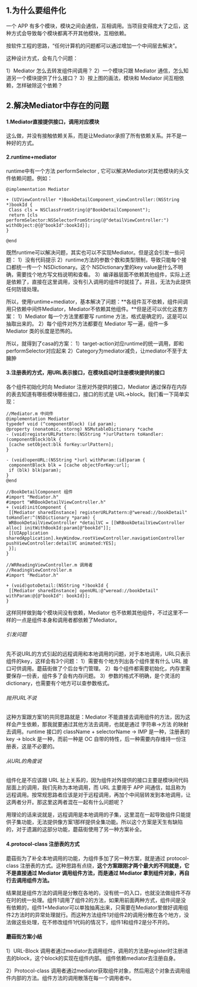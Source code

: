 ## 1.为什么要组件化
一个 APP 有多个模块，模块之间会通信，互相调用。当项目变得庞大了之后，这种方式会导致每个模块都离不开其他模块，互相依赖。

按软件工程的思路，“任何计算机的问题都可以通过增加一个中间层去解决”。

这种设计方式，会有几个问题：

1）Mediator 怎么去转发组件间调用？
2）一个模块只跟 Mediator 通信，怎么知道另一个模块提供了什么接口？
3）按上图的画法，模块和 Mediator 间互相依赖，怎样破除这个依赖？


## 2.解决Mediator中存在的问题

#### 1.Mediator直接提供接口，调用对应模块
这么做，并没有接触依赖关系，而是让Mediator承担了所有依赖关系。并不是一种好的方式。

#### 2.runtime+mediator
runtime中有一个方法 performSelector , 它可以解决Mediator对其他模块的头文件依赖问题。例如：

```
@implementation Mediator

+ (UIViewController *)BookDetailComponent_viewController:(NSString *)bookId {
 Class cls = NSClassFromString(@"BookDetailComponent");
 return [cls performSelector:NSSelectorFromString(@"detailViewController:") withObject:@{@"bookId":bookId}];
}

@end
```

既然runtime可以解决问题，其实也可以不实现Mediator。但是这会引发一些问题：
1）没有代码提示
2）runtime方法的参数个数和类型限制，导致只能每个接口都统一传一个 NSDictionary。这个 NSDictionary里的key value是什么不明确，需要找个地方写文档说明和查看。
3）编译器层面不依赖其他组件，实际上还是依赖了，直接在这里调用，没有引入调用的组件时就挂了。并且，无法为此提供任何防错处理。

所以，使用runtime+mediator，基本解决了问题：**各组件互不依赖，组件间调用只依赖中间件Mediator，Mediator不依赖其他组件。**但是还可以优化这套方案：
1）Mediator 每一个方法里都要写 runtime 方法，格式是确定的，这是可以抽取出来的。
2）每个组件对外方法都要在 Mediator 写一遍，组件一多 Mediator 类的长度是恐怖的。

所以，就得到了casa的方案：
1）target-action对应runtime的统一调用，即和performSelector对应起来
2）Category为mediator减负，让mediator不至于太臃肿


#### 3.注册表的方式，用URL表示接口，在模块启动时注册模块提供的接口
各个组件初始化时向 Mediator 注册对外提供的接口，Mediator 通过保存在内存的表去知道有哪些模块哪些接口，接口的形式是 URL->block。我们看一下简单实现：

```
//Mediator.m 中间件
@implementation Mediator
typedef void (^componentBlock) (id param);
@property (nonatomic, storng) NSMutableDictionary *cache
- (void)registerURLPattern:(NSString *)urlPattern toHandler:(componentBlock)blk {
 [cache setObject:blk forKey:urlPattern];
}

- (void)openURL:(NSString *)url withParam:(id)param {
 componentBlock blk = [cache objectForKey:url];
 if (blk) blk(param);
}
@end
```

```
//BookDetailComponent 组件
#import "Mediator.h"
#import "WRBookDetailViewController.h"
+ (void)initComponent {
 [[Mediator sharedInstance] registerURLPattern:@"weread://bookDetail" toHandler:^(NSDictionary *param) {
 WRBookDetailViewController *detailVC = [[WRBookDetailViewController alloc] initWithBookId:param[@"bookId"]];
 [[UIApplication sharedApplication].keyWindow.rootViewController.navigationController pushViewController:detailVC animated:YES];
 }];
}
```

```
//WRReadingViewController.m 调用者
//ReadingViewController.m
#import "Mediator.h"

+ (void)gotoDetail:(NSString *)bookId {
 [[Mediator sharedInstance] openURL:@"weread://bookDetail" withParam:@{@"bookId": bookId}];
}
```

这样同样做到每个模块间没有依赖，Mediator 也不依赖其他组件，不过这里不一样的一点是组件本身和调用者都依赖了Mediator。

###### 引发问题
先不说URL的方式引起的远程调用和本地调用的问题，对于本地调用，URL只表示组件的key，这样会有3个问题：
1）需要有个地方列出各个组件里有什么 URL 接口可供调用。蘑菇街做了个后台专门管理。
2）每个组件都需要初始化，内存里需要保存一份表，组件多了会有内存问题。
3）参数的格式不明确，是个灵活的 dictionary，也需要有个地方可以查参数格式。

###### 抛开URL不说
这种方案跟方案1的共同思路就是：Mediator 不能直接去调用组件的方法，因为这样会产生依赖，那我就要通过其他方法去调用，也就是通过 字符串->方法 的映射去调用。runtime 接口的 className + selectorName -> IMP 是一种，注册表的 key -> block 是一种，而前一种是 OC 自带的特性，后一种需要内存维持一份注册表，这是不必要的。

###### 从URL的角度说
组件化是不应该跟 URL 扯上关系的，因为组件对外提供的接口主要是模块间代码层面上的调用，我们先称为本地调用，而 URL 主要用于 APP 间通信，姑且称为远程调用。按常规思路者应该是对于远程调用，再加个中间层转发到本地调用，让这两者分开。那这里这两者混在一起有什么问题呢？

用理论的话来说就是，远程调用是本地调用的子集，这里混在一起导致组件只能提供子集功能，无法提供像方案1那样提供全集功能。所以这个方案是天生有缺陷的，对于遗漏的这部分功能，蘑菇街使用了另一种方案补全。

#### 4.protocol-class 注册表的方式
蘑菇街为了补全本地调用的功能，为组件多加了另一种方案，就是通过 protocol-class 注册表的方式。这种思路有点绕，**这个方案跟刚才两个最大的不同就是，它不是直接通过 Mediator 调用组件方法，而是通过 Mediator 拿到组件对象，再自行去调用组件方法。**

结果就是组件方法的调用是分散在各地的，没有统一的入口，也就没法做组件不存在时的统一处理。组件1调用了组件2的方法，如果用前面两种方式，组件间是没有依赖的，组件1+Mediator可以单独抽离出来，只需要在Mediator里做好调用组件2方法时的异常处理就行。而这种方法组件1对组件2的调用分散在各个地方，没法做这些处理，在不修改组件1代码的情况下，组件1和组件2是分不开的。

#### 蘑菇街方案小结
1）URL-Block	
调用者通过mediator去调用组件，调用的方法是register时注册进去的block，这个block的实现在组件内部。
组件依赖mediator去注册自身。

2）Protocol-class
调用者通过mediator获取组件对象，然后用这个对象去调用组件内部的方法。组件方法的调用散落在每一个调用者中。
